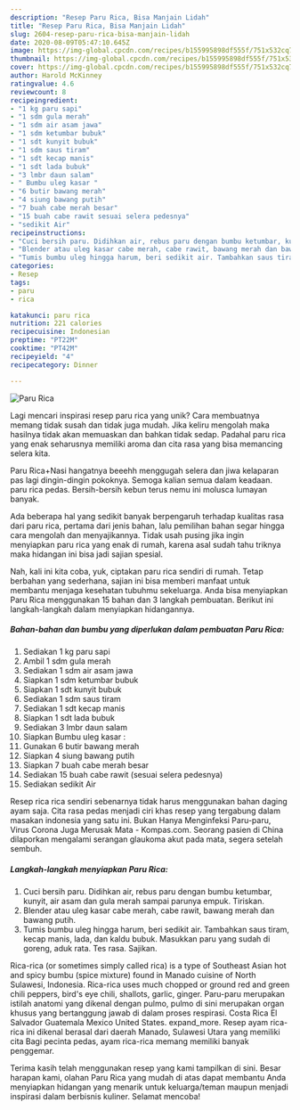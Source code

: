 ```yaml
---
description: "Resep Paru Rica, Bisa Manjain Lidah"
title: "Resep Paru Rica, Bisa Manjain Lidah"
slug: 2604-resep-paru-rica-bisa-manjain-lidah
date: 2020-08-09T05:47:10.645Z
image: https://img-global.cpcdn.com/recipes/b155995898df555f/751x532cq70/paru-rica-foto-resep-utama.jpg
thumbnail: https://img-global.cpcdn.com/recipes/b155995898df555f/751x532cq70/paru-rica-foto-resep-utama.jpg
cover: https://img-global.cpcdn.com/recipes/b155995898df555f/751x532cq70/paru-rica-foto-resep-utama.jpg
author: Harold McKinney
ratingvalue: 4.6
reviewcount: 8
recipeingredient:
- "1 kg paru sapi"
- "1 sdm gula merah"
- "1 sdm air asam jawa"
- "1 sdm ketumbar bubuk"
- "1 sdt kunyit bubuk"
- "1 sdm saus tiram"
- "1 sdt kecap manis"
- "1 sdt lada bubuk"
- "3 lmbr daun salam"
- " Bumbu uleg kasar "
- "6 butir bawang merah"
- "4 siung bawang putih"
- "7 buah cabe merah besar"
- "15 buah cabe rawit sesuai selera pedesnya"
- "sedikit Air"
recipeinstructions:
- "Cuci bersih paru. Didihkan air, rebus paru dengan bumbu ketumbar, kunyit, air asam dan gula merah sampai parunya empuk. Tiriskan."
- "Blender atau uleg kasar cabe merah, cabe rawit, bawang merah dan bawang putih."
- "Tumis bumbu uleg hingga harum, beri sedikit air. Tambahkan saus tiram, kecap manis, lada, dan kaldu bubuk. Masukkan paru yang sudah di goreng, aduk rata. Tes rasa. Sajikan."
categories:
- Resep
tags:
- paru
- rica

katakunci: paru rica 
nutrition: 221 calories
recipecuisine: Indonesian
preptime: "PT22M"
cooktime: "PT42M"
recipeyield: "4"
recipecategory: Dinner

---
```



![Paru Rica](https://img-global.cpcdn.com/recipes/b155995898df555f/751x532cq70/paru-rica-foto-resep-utama.jpg)

Lagi mencari inspirasi resep paru rica yang unik? Cara membuatnya memang tidak susah dan tidak juga mudah. Jika keliru mengolah maka hasilnya tidak akan memuaskan dan bahkan tidak sedap. Padahal paru rica yang enak seharusnya memiliki aroma dan cita rasa yang bisa memancing selera kita.

Paru Rica+Nasi hangatnya beeehh menggugah selera dan jiwa kelaparan pas lagi dingin-dingin pokoknya. Semoga kalian semua dalam keadaan. paru rica pedas. Bersih-bersih kebun terus nemu ini molusca lumayan banyak.

Ada beberapa hal yang sedikit banyak berpengaruh terhadap kualitas rasa dari paru rica, pertama dari jenis bahan, lalu pemilihan bahan segar hingga cara mengolah dan menyajikannya. Tidak usah pusing jika ingin menyiapkan paru rica yang enak di rumah, karena asal sudah tahu triknya maka hidangan ini bisa jadi sajian spesial.


Nah, kali ini kita coba, yuk, ciptakan paru rica sendiri di rumah. Tetap berbahan yang sederhana, sajian ini bisa memberi manfaat untuk membantu menjaga kesehatan tubuhmu sekeluarga. Anda bisa menyiapkan Paru Rica menggunakan 15 bahan dan 3 langkah pembuatan. Berikut ini langkah-langkah dalam menyiapkan hidangannya.

<!--inarticleads1-->

##### Bahan-bahan dan bumbu yang diperlukan dalam pembuatan Paru Rica:

1. Sediakan 1 kg paru sapi
1. Ambil 1 sdm gula merah
1. Sediakan 1 sdm air asam jawa
1. Siapkan 1 sdm ketumbar bubuk
1. Siapkan 1 sdt kunyit bubuk
1. Sediakan 1 sdm saus tiram
1. Sediakan 1 sdt kecap manis
1. Siapkan 1 sdt lada bubuk
1. Sediakan 3 lmbr daun salam
1. Siapkan  Bumbu uleg kasar :
1. Gunakan 6 butir bawang merah
1. Siapkan 4 siung bawang putih
1. Siapkan 7 buah cabe merah besar
1. Sediakan 15 buah cabe rawit (sesuai selera pedesnya)
1. Sediakan sedikit Air


Resep rica rica sendiri sebenarnya tidak harus menggunakan bahan daging ayam saja. Cita rasa pedas menjadi ciri khas resep yang tergabung dalam masakan indonesia yang satu ini. Bukan Hanya Menginfeksi Paru-paru, Virus Corona Juga Merusak Mata - Kompas.com. Seorang pasien di China dilaporkan mengalami serangan glaukoma akut pada mata, segera setelah sembuh. 

<!--inarticleads2-->

##### Langkah-langkah menyiapkan Paru Rica:

1. Cuci bersih paru. Didihkan air, rebus paru dengan bumbu ketumbar, kunyit, air asam dan gula merah sampai parunya empuk. Tiriskan.
1. Blender atau uleg kasar cabe merah, cabe rawit, bawang merah dan bawang putih.
1. Tumis bumbu uleg hingga harum, beri sedikit air. Tambahkan saus tiram, kecap manis, lada, dan kaldu bubuk. Masukkan paru yang sudah di goreng, aduk rata. Tes rasa. Sajikan.


Rica-rica (or sometimes simply called rica) is a type of Southeast Asian hot and spicy bumbu (spice mixture) found in Manado cuisine of North Sulawesi, Indonesia. Rica-rica uses much chopped or ground red and green chili peppers, bird&#39;s eye chili, shallots, garlic, ginger. Paru-paru merupakan istilah anatomi yang dikenal dengan pulmo, pulmo di sini merupakan organ khusus yang bertanggung jawab di dalam proses respirasi. Costa Rica El Salvador Guatemala Mexico United States. expand_more. Resep ayam rica-rica ini dikenal berasal dari daerah Manado, Sulawesi Utara yang memiliki cita Bagi pecinta pedas, ayam rica-rica memang memiliki banyak penggemar. 

Terima kasih telah menggunakan resep yang kami tampilkan di sini. Besar harapan kami, olahan Paru Rica yang mudah di atas dapat membantu Anda menyiapkan hidangan yang menarik untuk keluarga/teman maupun menjadi inspirasi dalam berbisnis kuliner. Selamat mencoba!
